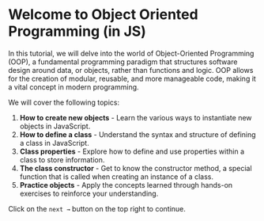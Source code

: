# Welcome to Object Oriented Programming (in JS)

In this tutorial, we will delve into the world of Object-Oriented Programming (OOP), a fundamental programming paradigm that structures software design around data, or objects, rather than functions and logic. OOP allows for the creation of modular, reusable, and more manageable code, making it a vital concept in modern programming.

We will cover the following topics:

1. **How to create new objects** - Learn the various ways to instantiate new objects in JavaScript.
2. **How to define a class** - Understand the syntax and structure of defining a class in JavaScript.
3. **Class properties** - Explore how to define and use properties within a class to store information.
4. **The class constructor** - Get to know the constructor method, a special function that is called when creating an instance of a class.
5. **Practice objects** - Apply the concepts learned through hands-on exercises to reinforce your understanding.

Click on the `next →` button on the top right to continue.